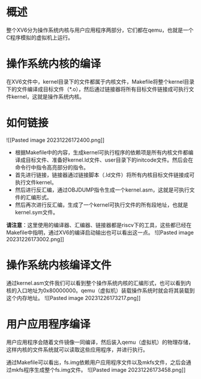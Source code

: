 # 概述
整个XV6分为操作系统内核与用户应用程序两部分，它们都在qemu，也就是一个C程序模拟的虚拟机上运行。

# 操作系统内核的编译
在XV6文件中，kernel目录下的文件都属于内核文件，Makefile将整个kernel目录下的文件编译成目标文件（\*.o），然后通过链接器将所有目标文件链接成可执行文件kernel，这就是操作系统内核。

# 如何链接
![[Pasted image 20231226172400.png]]
- 根据Makefile中的内容，生成kernel可执行程序的依赖项是所有内核文件都编译成目标文件、准备好kernel.ld文件、user目录下的initcode文件。然后会在命令行中指令高亮部分的指令。
- 首先进行链接，链接器通过链接脚本（.ld文件）将所有内核目标文件链接成可执行文件kernel。
- 然后进行反汇编，通过OBJDUMP指令生成一个kernel.asm，这就是可执行文件的汇编形式。
- 然后再次进行反汇编，生成了一个kernel可执行文件的所有段地址，也就是kernel.sym文件。

**请注意**：这里使用的编译器、汇编器、链接器都是riscv下的工具，这些都已经在Makefile中指明，通过XV6的编译启动输出也可以看出这一点。
![[Pasted image 20231226173002.png]]

# 操作系统内核编译文件
通过kernel.asm文件我们可以看到整个操作系统内核的汇编形式，也可以看到内核的入口地址为0x80000000。qemu（虚拟机）装载操作系统时就会将其装载到这个内存地址。
![[Pasted image 20231226173217.png]]

# 用户应用程序编译
用户应用程序会随着文件镜像一同编译，然后装入qemu（虚拟机）的物理存储，这样内核的文件系统就可以读取这些应用程序，并进行执行。

通过Makefile可以看出，fs.img依赖用户应用程序文件以及mkfs文件，之后会通过mkfs程序生成整个fs.img文件。
![[Pasted image 20231226173458.png]]